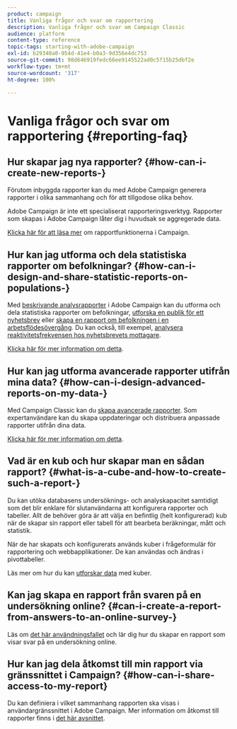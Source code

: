 ```yaml
---
product: campaign
title: Vanliga frågor och svar om rapportering
description: Vanliga frågor och svar om Campaign Classic
audience: platform
content-type: reference
topic-tags: starting-with-adobe-campaign
exl-id: b29340a0-954d-41e4-b0a3-9d356e4dc753
source-git-commit: 98d646919fedc66ee9145522ad0c5f15b25dbf2e
workflow-type: tm+mt
source-wordcount: '317'
ht-degree: 100%

---
```


# Vanliga frågor och svar om rapportering {#reporting-faq}

## Hur skapar jag nya rapporter? {#how-can-i-create-new-reports-}

Förutom inbyggda rapporter kan du med Adobe Campaign generera rapporter i olika sammanhang och för att tillgodose olika behov.

Adobe Campaign är inte ett specialiserat rapporteringsverktyg. Rapporter som skapas i Adobe Campaign låter dig i huvudsak se aggregerade data.

[Klicka här för att läsa mer](../../reporting/using/about-adobe-campaign-reporting-tools.md) om rapportfunktionerna i Campaign.

## Hur kan jag utforma och dela statistiska rapporter om befolkningar? {#how-can-i-design-and-share-statistic-reports-on-populations-}

Med [beskrivande analysrapporter](../../reporting/using/about-descriptive-analysis.md) i Adobe Campaign kan du utforma och dela statistiska rapporter om befolkningar, [utforska en publik för ett nyhetsbrev](../../reporting/using/use-cases.md#analyzing-a-population) eller [skapa en rapport om befolkningen i en arbetsflödesövergång](../../reporting/using/use-cases.md#analyzing-a-transition-target-in-a-workflow). Du kan också, till exempel, [analysera reaktivitetsfrekvensen hos nyhetsbrevets mottagare](../../reporting/using/use-cases.md#analyzing-recipient-tracking-logs).

[Klicka här för mer information om detta](../../reporting/using/about-descriptive-analysis.md).

## Hur kan jag utforma avancerade rapporter utifrån mina data? {#how-can-i-design-advanced-reports-on-my-data-}

Med Campaign Classic kan du [skapa avancerade rapporter](../../reporting/using/about-reports-creation-in-campaign.md). Som expertanvändare kan du skapa uppdateringar och distribuera anpassade rapporter utifrån dina data.

[Klicka här för mer information om detta](../../reporting/using/about-reports-creation-in-campaign.md).

## Vad är en kub och hur skapar man en sådan rapport? {#what-is-a-cube-and-how-to-create-such-a-report-}

Du kan utöka databasens undersöknings- och analyskapacitet samtidigt som det blir enklare för slutanvändarna att konfigurera rapporter och tabeller. Allt de behöver göra är att välja en befintlig (helt konfigurerad) kub när de skapar sin rapport eller tabell för att bearbeta beräkningar, mått och statistik.

När de har skapats och konfigurerats används kuber i frågeformulär för rapportering och webbapplikationer. De kan användas och ändras i pivottabeller.

Läs mer om hur du kan [utforskar data](../../reporting/using/using-cubes-to-explore-data.md) med kuber.

## Kan jag skapa en rapport från svaren på en undersökning online? {#can-i-create-a-report-from-answers-to-an-online-survey-}

Läs om [det här användningsfallet](../../reporting/using/use-case--displaying-report-on-answers-to-an-online-survey.md) och lär dig hur du skapar en rapport som visar svar på en undersökning online.

## Hur kan jag dela åtkomst till min rapport via gränssnittet i Campaign? {#how-can-i-share-access-to-my-report}

Du kan definiera i vilket sammanhang rapporten ska visas i användargränssnittet i Adobe Campaign. Mer information om åtkomst till rapporter finns i [det här avsnittet](../../reporting/using/configuring-access-to-the-report.md).
